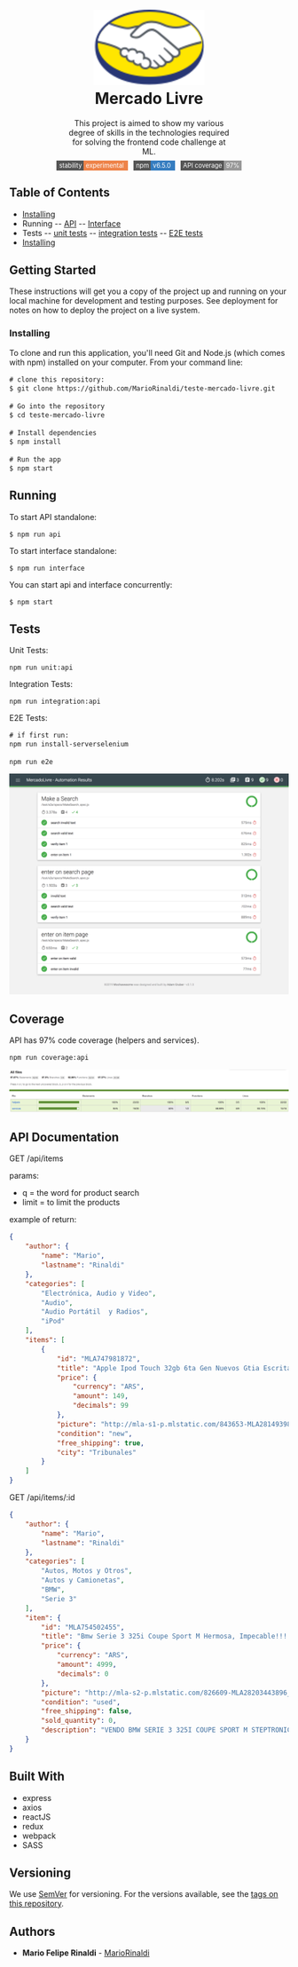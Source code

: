 <h1 align="center">
  <br>
  <img src="/public/img/Logo_ML@2x.png.png" alt="Markdownify" width="200">
  <br>
  Mercado Livre
  <br>
</h1>

<p style="width:60%; text-align: center; margin: 0 auto 10px;">
This project is aimed to show my various degree of skills in the technologies required for solving the frontend code challenge at ML.
</p>
<div align="center" style="font-size:.8em">
  <!-- Stability -->
  <span style="background-color:#555; color: #fff; padding: 2px 0px 2px 5px; margin: 0 5px;">
    stability
    <span style="background-color: #EE8349; padding: 2px 4px;">
      experimental
    </span>
  </span>
  <!-- NPM version -->
  <span style="background-color:#555; color: #fff; padding: 2px 0px 2px 5px; margin: 0 5px;">
    npm
    <span style="background-color: #357DC0; padding: 2px 4px;"> 
      v6.5.0
    </span>
  </span>
  <!-- Test Coverage -->
  <span style="background-color:#555; color: #fff; padding: 2px 0px 2px 5px; margin: 0 5px;">
    API coverage
    <span style="background-color: #999; padding: 2px 4px;"> 
      97%
    </span>
  </span>
</div>

## Table of Contents
- [Installing](#installing)
- Running
-- [API](#running)
-- [Interface](#running)
- Tests
-- [unit tests](#unit-tests)
-- [integration tests](#integration-tests)
-- [E2E tests](#e2e-tests)
- [Installing](#installing)


## Getting Started

These instructions will get you a copy of the project up and running on your local machine for development and testing purposes. See deployment for notes on how to deploy the project on a live system.

### Installing
To clone and run this application, you'll need Git and Node.js (which comes with npm) installed on your computer. From your command line:

```
# clone this repository:
$ git clone https://github.com/MarioRinaldi/teste-mercado-livre.git

# Go into the repository
$ cd teste-mercado-livre

# Install dependencies
$ npm install

# Run the app
$ npm start
```

## Running


To start API standalone:
```
$ npm run api
```

To start interface standalone:
```
$ npm run interface
```

You can start api and interface concurrently:
```
$ npm start
```

## Tests

<a id="unit-tests" style="color: inherit;">Unit Tests:</a>
```
npm run unit:api
```

<a id="unit-tests" style="color: inherit;">Integration Tests:</a>
```
npm run integration:api
```

<a id="unit-tests" style="color: inherit;">E2E Tests:</a>
```
# if first run:
npm run install-serverselenium

npm run e2e
```

<img src="./public/img/readme/e2e-screenshot.png" />

## Coverage

API has 97% code coverage (helpers and services).
```
npm run coverage:api
```
<img src="./public/img/coverage-screenshot.png" />

## API Documentation


GET /api/items 

params:
- q = the word for product search
- limit = to limit the products

example of return:
```json
{
    "author": {
        "name": "Mario",
        "lastname": "Rinaldi"
    },
    "categories": [
        "Electrónica, Audio y Video",
        "Audio",
        "Audio Portátil  y Radios",
        "iPod"
    ],
    "items": [
        {
            "id": "MLA747981872",
            "title": "Apple Ipod Touch 32gb 6ta Gen Nuevos Gtia Escrita",
            "price": {
                "currency": "ARS",
                "amount": 149,
                "decimals": 99
            },
            "picture": "http://mla-s1-p.mlstatic.com/843653-MLA28149398126_092018-I.jpg",
            "condition": "new",
            "free_shipping": true,
            "city": "Tribunales"
        }
    ]
}
```

GET /api/items/:id
```json
{
    "author": {
        "name": "Mario",
        "lastname": "Rinaldi"
    },
    "categories": [
        "Autos, Motos y Otros",
        "Autos y Camionetas",
        "BMW",
        "Serie 3"
    ],
    "item": {
        "id": "MLA754502455",
        "title": "Bmw Serie 3 325i Coupe Sport M Hermosa, Impecable!!!!!",
        "price": {
            "currency": "ARS",
            "amount": 4999,
            "decimals": 0
        },
        "picture": "http://mla-s2-p.mlstatic.com/826609-MLA28203443896_092018-O.jpg",
        "condition": "used",
        "free_shipping": false,
        "sold_quantity": 0,
        "description": "VENDO BMW SERIE 3 325I COUPE SPORT M STEPTRONIC HERMOSA,IMPECABLE!!!!!\r\nel vehiculo se encuentra en excelente estado \r\nsin detalles ,impecable ,hermosa,digna de ver!!!! \r\ninterior en optimas condiciones \r\nsin nada roto ni mal tratado \r\nmuy lindo auto!!!!\r\nmuy buen funcionamiento !!!!\r\ncubiertas en muy buen estado \r\nmecanica en inmejorable estado \r\ntodos sus services hechos en tiempo y forma \r\npapeles listos para su transferencia \r\nse obliga a transferir si o si sin excepcion alguna \r\nel precio establecido de $ 499.900 es de contado \r\nno asi en permuta \r\nse toman vehiculos de mayor o menor valor solo de mi interes \r\nFINANCIACION \r\n60% en efectivo \r\nresto 12,18,24,30,36,48 cuotas a convenir \r\nsolo con dni,recibo de sueldo,sin estar en veraz \r\n30% de interes anual \r\nDIRECCION \r\nsarmiento 4165 caseros a 8 cuadras de acceso oeste y av.republica \r\nHORARIOS \r\nlunes a viernes de 11:30 a 19 hs y sabados de 11:30 a 16 hs \r\nTELEFONOS \r\n hernan 1152403414 wsp \r\njuan 1162142080 wsp \r\nmarcos 1164778830 wsp \r\nno se atienden llamadas privadas ni desconocidas \r\nse contestan wsp a la brevedad"
    }
}
```


## Built With

- express
- axios
- reactJS
- redux
- webpack
- SASS


## Versioning

We use [SemVer](http://semver.org/) for versioning. For the versions available, see the [tags on this repository](https://github.com/MarioRinaldi/teste-mercado-livre/tags). 

## Authors

* **Mario Felipe Rinaldi** - [MarioRinaldi](https://github.com/MarioRinaldi)

